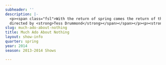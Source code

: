 ```yaml
---
subheader: ''
description: |-
  <p><span class="fsl">With the return of spring comes the return of the Dean's Men annual outdoor courtyard show. Fourth year Tess Drummond directs this season's Much Ado About Nothing which features trickery, misinformation, and interfering friends, all for the sake of romance. Two pairs of lovers are looking for love: Benedick and Beatric<span class="text_exposed_show">e, whose sparring wits keep you on your toes, and Claudio and Hero, whose genuine feelings are sweetly endearing. Springtime joy and camaraderie are guaranteed, and the ticket is as free as sunshine.</span></span></p><p><span class="fsl"><span class="text_exposed_show">by <strong>William Shakespeare</strong><br/>
  directed by <strong>Tess Drummond</strong></span></span></p><p><strong>Simon Jacobs</strong> (Benedick)</p><p><strong>Michaela Voit </strong>(Beatrice) is a first-year English major in the College. This is her third Dean’s Men show thus far, having previously appeared as Celia in <em>As You Like It</em> and Helena in <em>A Midsummer Night's Dream</em>. To the Dean's Men, she sends many thanks for an unforgettable first year.</p><p><strong>Rob Geada</strong> (Claudio) is a first-year and this is his first production at the University.</p><p><strong>Elise Wander</strong> (Hero) is a third-year English and Gender/Sexuality Studies major. She has previously appeared in <em>The Clean House</em> (Ana), <em>The Glass Menagerie</em> (Laura) and <em>Cymbeline</em> (Pisanio), and has co-directed <em>The Vagina Monologues</em>.</p><p><strong>James Ekstrom</strong> (Don Pedro)</p><p><strong>Clair Fuller</strong> (Donna Joan) is a second-year in the College majoring in Gender &amp; Sexuality Studies and English. She has previously appeared in <em>No Exit</em> (Estelle) as part of Winter 2014's Weekend of Workshops, <em>The Vagina Monologues</em> (V-Squad), and Theater[24]. This is her first production with the Dean's Men.</p><p><strong>Michael Reinhard</strong> (Leonato) is a fourth-year in the College. He has enjoyed participating in UT, Doc Films, Commedia dell'Arte, and Memoryhouse during his time on campus. As he prepares to graduate, he wishes the best to everyone on their diverging life paths. Much love.</p><p><strong>Katherine Rittenhouse</strong> (Antonia)</p> <p><strong>Hilary Clifford</strong> (Margaret) is finally a Dean's Man.</p> <p><strong>Joshua Harris</strong> (Balthasar/Watch 2)</p><p><strong>Atticus Ballesteros</strong> a first-year at the College. Last quarter he played Charles in Sasha Ayvazov's production of <em>The Clean House</em>, and the quarter before he played Duke Frederick in Gwen Wiegold's production of <em>As You Like It</em>. He also played the Super Ego this quarter in Zev Hurwich's BA production titled<em> Three Exit Interviews Conducted in Rudy's Psyche Preceding the Event of his Death</em>.</p><p><strong>Jonathan Sorce</strong> (Conrade) is a first-year in the College, and a third-quarter Dean's Man, having previously appeared in <em>As You Like It</em> (Corin) and assistant directed <em>A Midsummer Night's Dream</em>.</p><p><strong>Lauren Eames</strong> (Dogberry) is a first-year Religious Studies major. She has been deeply involved in lighting design with UT/TAPS for the past year and plays Pantalone with Attori Senza Paura. She would like it to be remembered that she is an ass.</p><p><strong>Carlo Bonacci</strong> (Verges/Friar)</p><p><strong>Gwendolyn Wiegold</strong> (Ursula) is a second-year TAPS major. Previous UT credits include last quarter's <em>A Midsummer Night's Dream</em> (Bottom), as well as <em>The Two Gentlemen of Verona</em> (Lucetta) and <em>First Love</em> (Edith). She has also assistant stage managed and was the director of the Fall 2013 Dean's Men show, <em>As You Like It</em>. Many thanks to everyone who made this production possible.</p><p><strong>Izzy Kratzer</strong> (Sexton)</p><p><strong>Maggie Cornelius</strong> (Watch 1) is a second-year Philosophy major who is so grateful for the opportunity to be a member of The Watch in <em>Much Ado About Nothing</em>. This is her first TAPS production, as well as her first on-stage experience since singing The Well's Fargo Wagon in sixth grade. Taking a Shakespeare class from Prof. David Bevington inspired her to audition for this play, and she'd like to thank The Dean's Men for helping her pursue this interest.</p><p><strong>Tess Drummond</strong> (Director) is a fourth-year French/TAPS double major and a Dean's Man of 4 years. Her previous work includes <em>Henry V</em> (Montjoy); <em>Hamlet</em> (Asst. Stage Manager); NWW 2011 (Ensemble, 2 shows); <em>This Side of Paradise</em> (Beatrice/Mrs.Connage); <em>The Homecoming</em> (Stage Manager); <em>True West </em>(Stage Manager); <em>Proof</em> (Stage Manager); <em>The Glass Menagerie</em> (Stage Manager); <em>Henry VI</em> (Asst Production Manager); <em>Hedda Gabler</em> (Stage Manager); <em>Much Ado About Nothing</em> (Director); Curator of Theater[24] (2 years). She is also the President of the Dean's Men.</p><p><strong>Jacob Sevart</strong> (Stage Manager) is a first-year Computer Science major in the College. He's previously worked on <em>Godspell</em> (Assistant Stage Manager), <em>Grey Gardens</em> (Assistant Sound Designer), and <em>Hedda Gabbler</em> (Assistant Lighting Designer). He also works as a technician for Mandel Hall.</p><p><strong>Marc Kealhofer</strong> (Costume Designer) has been performing in, directing and designing for shows since his first ballet performance at age four. He was previously an assistant costume designer in the Dean's Men production of Henry VI.</p><p><strong>Kevin Freese</strong> (Lighting Designer) is a second-year Computer Science and Math major in the College. He has previously designed lights for last quarter's <em>Midsummer Night's Dream</em> as well as <em>The Vagina Monologues</em> (2013). He has also been Master Electrician on many UT productions.</p><p><strong>Sara Lu</strong> (Sound Designer) is a third year majoring in Biology and Music. She has been sound designing for University Theater since her first year. She has worked on <em>The Homecoming</em>, <em>Reefer Madness</em>, <em>An Actor Prepares</em>, <em>This is Our Youth</em>, <em>The Credeaux Canvas</em>, <em>The Drowsy Chaperone</em>, <em>Hedda Gabler</em>, and <em>Fool for Love</em>.</p> <p><strong>Isabel Sen</strong> (Props Designer) is a fourth-year in the College majoring in Public Policy Studies, and is excited to call <em>Much Ado</em> her final show! In her time with University Theater, she has served many roles, notably including Stage Manager (<em>Reefer Madness</em>; asst., <em>Much Ado</em> '11), Dramaturg (<em>The Violet Hour</em>, <em>The Glass Menagerie</em>), Production Manager (asst., <em>Grey Gardens</em>), Props Designer (<em>The Lion in Winter</em>), and curator of the quarterly Theater[24] play festival. She'd like to thank everyone who made these four years a great run, and you for coming to see the show tonight!</p><p><strong>Benjamin Heller </strong>(Production Manager) is a fourth-year Political Science major. Previously he has production managed <em>Twelfth Night</em> (Winter '12), <em>The River Jordan</em> (Spring '12), <em>The Credeaux Canvas</em> (Winter '13), <em>Hello Out There</em> and <em>First Love</em> (Spring '13), <em>Hedda Gabler</em> (Fall '13), and <em>Godspell</em> (Winter '14). This quarter, in addition to production managing <em>Much Ado About Nothing</em>, he is the dramaturg for <em>Cabaret</em>.</p><p><strong>Itzel Blancas</strong> (Asst. Director) is a first-year English major in the College. She has previously participated in <em>Hedda Gabler</em> and <em>Godspell</em> as the Assistant Costume Designer and has written and designed for Theater[24].</p> <p><strong>Mariel Shlomchik</strong> (Assistant Stage Manager) is a first-year Biology major. She has assistant stage managed <em>As You Like It</em> and assistant directed <em>The Clean House</em>. This is neither the first nor the last play she will be helping manage or direct, and she is excited to continue her participation in University Theater!</p><p><strong>Andrew MacKie-Mason</strong> (Master Electrician) is a fourth-year Math and Philosophy major. This is his tenth and final University Theater production.</p><p><strong>Michael Roy</strong> (Assistant Lighting Designer) is a second-year Chemistry major. He has worked on team lights for several shows in the past, including <em>Grey Gardens</em> (Assistant Lighting Designer) and<em> A Midsummer Night's Dream</em> (Master Electrician).</p><p><strong>Hex Bouderdaben</strong> (Assistant Costume Designer) is a first-year undergraduate, new to the theater world. Hails from Houston, TX and is generally excited about Life.</p><p>This is <strong>Arielle von Hippel</strong>'s (Assistant Costume Designer) first official Assistant Costume position, having previously though unofficially worked on costumes for <em>A Midsummer Night's Dream</em>, <em>Hamletmachine</em>, <em>The Lion in Winter</em>, <em>As You Like It</em>, and others. She is also Assistant Costuming <em>Apsara: Indian Women Through the Ages</em> and will be acting in <em>Cabaret</em> 10th week.</p><p><strong>Cynthia Campos Costanzo</strong> (Asst. Costume Designer) is a second-year at the College. She is a double major in both Biology and TAPS. Her past experience in theater at UChicago include playing a Bird Goddess in Theater[24] (Winter '14: <em>The Noble Poacher</em>) and being an assistant puppeteer for Myra Su's BA project (Spring '13: <em>Binky Brown Meets the Holy Virgin Mary</em>). Her recent projects included working as an Assistant Costumer for the Dean's Men production of <em>Much Ado About Nothing</em>, and assisting with puppets for the CES show <em>Iron Bridal Feast</em>.</p><p><strong>Ariela Subar</strong> (Assistant Sound Designer) is a first-year student in the college. She has previously worked on <em>Hedda Gabler </em>(Assistant Lighting Designer), <em>croMagnum</em> (Assistant Stage Manager), and <em>Godspell</em> (Crew). She was also the Stage Manager for <em>A Little Star Quality</em>, part of Weekend of Workshops, earlier this quarter.</p><p><strong>Michael Santini </strong>(Asst. Sound Designer) is a third-year in the College studying Anthropology. This is the first production that he has been part of and he hopes that he may continue to be a part of the wonderful community that is University Theater. While having not done anything for University Theater before, he has frequently worked in the Performance Hall at the Logan Center for the Arts doing some minor sound, light, and stage managing work for various on campus events.</p><p><strong>Caroline Veniero</strong> (Asst. Production Manager) is a first-year History major in the college. This is her first UT production.</p><p><strong>Savannah Smith </strong>(Asst. Production Manager) is a first-year Classical Studies major in the college. <em>Much Ado About Nothing</em> is her second show as an Assistant Production Manager, the first being the Winter 2014 production of <em>Godspell</em>.</p><p><strong>Riley Kreger</strong> (Tech Staff Liaison) has worked in a wide variety of roles on many productions, but for the most part focuses on scenic design. His designed and built (with much help) the sets for <em>Reefer Madness: The Musical</em>, <em>The Glass Menagerie</em>, <em>Grey Gardens</em>, and <em>Fool For Love</em>.</p>
slug: much-ado-about-nothing
title: Much Ado About Nothing
layout: show-info
quarter: spring
year: 2014
season: 2013-2014 Shows

---
```

